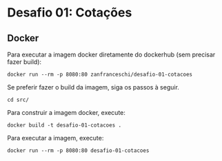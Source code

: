 # Desafio 01: Cotações

## Docker
Para executar a imagem docker diretamente do dockerhub (sem precisar fazer build):

```docker run --rm -p 8080:80 zanfranceschi/desafio-01-cotacoes```


Se preferir fazer o build da imagem, siga os passos à seguir.

```cd src/```


Para construir a imagem docker, execute:

```docker build -t desafio-01-cotacoes .```


Para executar a imagem, execute:

```docker run --rm -p 8080:80 desafio-01-cotacoes```
